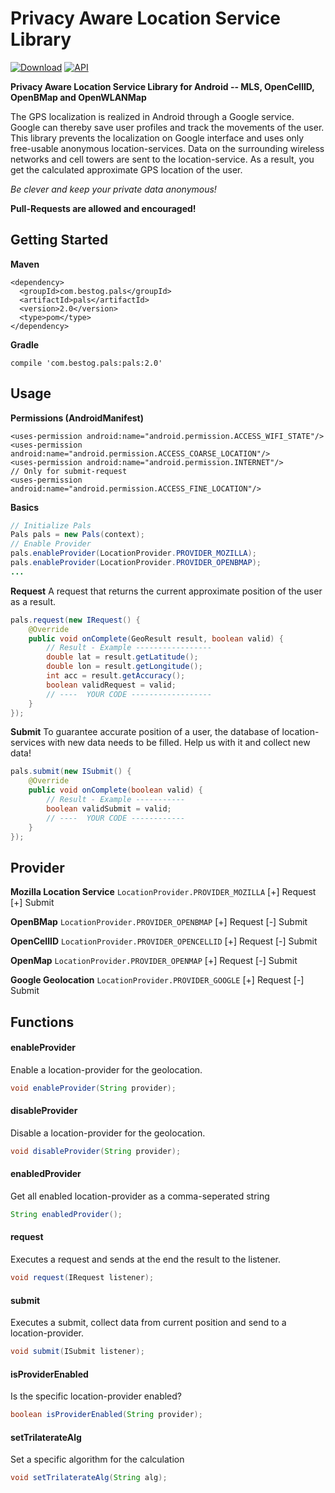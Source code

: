 # Privacy Aware Location Service Library
[![Download](https://api.bintray.com/packages/bestog/pals/pals/images/download.svg)](https://bintray.com/bestog/pals/pals/_latestVersion)
[![API](https://img.shields.io/badge/API-11%2B-green.svg)](https://github.com/bestog/pals-lib/tree/master)

__Privacy Aware Location Service Library for Android -- MLS, OpenCellID, OpenBMap and OpenWLANMap__

The GPS localization is realized in Android through a Google service. Google can thereby save user profiles and track the movements of the user. This library prevents the localization on Google interface and uses only free-usable anonymous location-services.
Data on the surrounding wireless networks and cell towers are sent to the location-service. As a result, you get the calculated approximate GPS location of the user.

_Be clever and keep your private data anonymous!_

__Pull-Requests are allowed and encouraged!__

## Getting Started

__Maven__
```
<dependency>
  <groupId>com.bestog.pals</groupId>
  <artifactId>pals</artifactId>
  <version>2.0</version>
  <type>pom</type>
</dependency>
```

__Gradle__
```
compile 'com.bestog.pals:pals:2.0'
```

## Usage
__Permissions (AndroidManifest)__
```
<uses-permission android:name="android.permission.ACCESS_WIFI_STATE"/>
<uses-permission android:name="android.permission.ACCESS_COARSE_LOCATION"/>
<uses-permission android:name="android.permission.INTERNET"/>
// Only for submit-request
<uses-permission android:name="android.permission.ACCESS_FINE_LOCATION"/>
```

__Basics__
```java
// Initialize Pals
Pals pals = new Pals(context);
// Enable Provider
pals.enableProvider(LocationProvider.PROVIDER_MOZILLA);
pals.enableProvider(LocationProvider.PROVIDER_OPENBMAP);
...
```
__Request__
A request that returns the current approximate position of the user as a result.
```java
pals.request(new IRequest() {
    @Override
    public void onComplete(GeoResult result, boolean valid) {
        // Result - Example -----------------
        double lat = result.getLatitude();
        double lon = result.getLongitude();
        int acc = result.getAccuracy();
        boolean validRequest = valid;
        // ----  YOUR CODE ------------------
    }
});
```
__Submit__
To guarantee accurate position of a user, the database of location-services with new data needs to be filled.
Help us with it and collect new data!
```java
pals.submit(new ISubmit() {
    @Override
    public void onComplete(boolean valid) {
        // Result - Example -----------
        boolean validSubmit = valid;
        // ----  YOUR CODE ------------
    }
});
```

## Provider

__Mozilla Location Service__
`LocationProvider.PROVIDER_MOZILLA`
[+] Request
[+] Submit

__OpenBMap__
`LocationProvider.PROVIDER_OPENBMAP`
[+] Request
[-] Submit

__OpenCellID__
`LocationProvider.PROVIDER_OPENCELLID`
[+] Request
[-] Submit

__OpenMap__
`LocationProvider.PROVIDER_OPENMAP`
[+] Request
[-] Submit

__Google Geolocation__
`LocationProvider.PROVIDER_GOOGLE`
[+] Request
[-] Submit

## Functions

#### enableProvider
Enable a location-provider for the geolocation.
```java
void enableProvider(String provider);
```

#### disableProvider
Disable a location-provider for the geolocation.
```java
void disableProvider(String provider);
```

#### enabledProvider
Get all enabled location-provider as a comma-seperated string
```java
String enabledProvider();
```

#### request
Executes a request and sends at the end the result to the listener.
```java
void request(IRequest listener);
```

#### submit
Executes a submit, collect data from current position and send to a location-provider.
```java
void submit(ISubmit listener);
```

#### isProviderEnabled
Is the specific location-provider enabled?
```java
boolean isProviderEnabled(String provider);
```

#### setTrilaterateAlg
Set a specific algorithm for the calculation
```java
void setTrilaterateAlg(String alg);
```